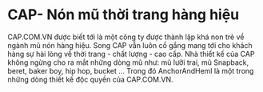 # CAP- Nón mũ thời trang hàng hiệu 
CAP.COM.VN được biết tới là một công ty được thành lập khá non trẻ về ngành mũ nón hàng hiệu. Song CAP vẫn luôn cố gắng mang tới cho khách hàng sự hài lòng về thời trang - chất lượng - cao cấp. Nhà thiết kế của CAP không ngừng cho ra mắt những dòng mũ như: mũ lưỡi trai, mũ Snapback, beret, baker boy, hip hop, bucket ... Trong đó AnchorAndHeml là một trong những dòng thiết kế độc quyền của CAP.COM.VN. 
